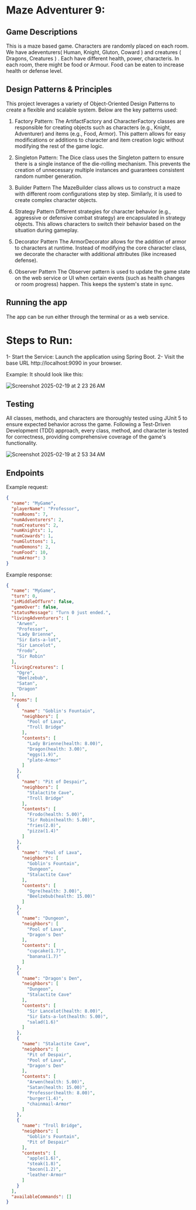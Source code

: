 # Maze Adventurer 9:

## Game Descriptions 

This is a maze based game. Characters are randomly placed on each room. We have adeventurers( Human, Knight, Gluton, Coward ) and creatures ( Dragons, Creatures ) . Each have different health, power, characteris. In each room, there might be food or Armour. Food can be eaten to increase health or defense level. 


## Design Patterns & Principles

This project leverages a variety of Object-Oriented Design Patterns to create a flexible and scalable system. Below are the key patterns used:

1. Factory Pattern:
The ArtifactFactory and CharacterFactory classes are responsible for creating objects such as characters (e.g., Knight, Adventurer) and items (e.g., Food, Armor). This pattern allows for easy modifications or additions to character and item creation logic without modifying the rest of the game logic.

3. Singleton Pattern:
The Dice class uses the Singleton pattern to ensure there is a single instance of the die-rolling mechanism. This prevents the creation of unnecessary multiple instances and guarantees consistent random number generation.

5. Builder Pattern
The MazeBuilder class allows us to construct a maze with different room configurations step by step. Similarly, it is used to create complex character objects.

7. Strategy Pattern
Different strategies for character behavior (e.g., aggressive or defensive combat strategy) are encapsulated in strategy objects. This allows characters to switch their behavior based on the situation during gameplay.

9. Decorator Pattern
The ArmorDecorator allows for the addition of armor to characters at runtime. Instead of modifying the core character class, we decorate the character with additional attributes (like increased defense).

11. Observer Pattern
The Observer pattern is used to update the game state on the web service or UI when certain events (such as health changes or room progress) happen. This keeps the system's state in sync.


## Running the app

The app can be run either through the terminal or as a web service.

# Steps to Run:

1- Start the Service: Launch the application using Spring Boot.
2- Visit the base URL http://localhost:9090 in your browser.

Example:
It should look like this:

![Screenshot 2025-02-19 at 2 23 26 AM](https://github.com/user-attachments/assets/dffb9ed0-164c-4259-a1d1-43d0f3bfbd6e)


## Testing 

All classes, methods, and characters are thoroughly tested using JUnit 5 to ensure expected behavior across the game. Following a Test-Driven Development (TDD) approach, every class, method, and character is tested for correctness, providing comprehensive coverage of the game's functionality.

![Screenshot 2025-02-19 at 2 53 34 AM](https://github.com/user-attachments/assets/e60637c4-e793-4304-94d8-b61471a86185)


## Endpoints 

Example request:

```json
{
  "name": "MyGame",
  "playerName": "Professor",
  "numRooms": 7,
  "numAdventurers": 2,
  "numCreatures": 2,
  "numKnights": 1,
  "numCowards": 1,
  "numGluttons": 1,
  "numDemons": 2,
  "numFood": 10,
  "numArmor": 3
}
```

Example response:

```json
{
  "name": "MyGame",
  "turn": 0,
  "inMiddleOfTurn": false,
  "gameOver": false,
  "statusMessage": "Turn 0 just ended.",
  "livingAdventurers": [
    "Arwen",
    "Professor",
    "Lady Brienne",
    "Sir Eats-a-lot",
    "Sir Lancelot",
    "Frodo",
    "Sir Robin"
  ],
  "livingCreatures": [
    "Ogre",
    "Beelzebub",
    "Satan",
    "Dragon"
  ],
  "rooms": [
    {
      "name": "Goblin's Fountain",
      "neighbors": [
        "Pool of Lava",
        "Troll Bridge"
      ],
      "contents": [
        "Lady Brienne(health: 8.00)",
        "Dragon(health: 3.00)",
        "eggs(1.9)",
        "plate-Armor"
      ]
    },
    {
      "name": "Pit of Despair",
      "neighbors": [
        "Stalactite Cave",
        "Troll Bridge"
      ],
      "contents": [
        "Frodo(health: 5.00)",
        "Sir Robin(health: 5.00)",
        "fries(2.0)",
        "pizza(1.4)"
      ]
    },
    {
      "name": "Pool of Lava",
      "neighbors": [
        "Goblin's Fountain",
        "Dungeon",
        "Stalactite Cave"
      ],
      "contents": [
        "Ogre(health: 3.00)",
        "Beelzebub(health: 15.00)"
      ]
    },
    {
      "name": "Dungeon",
      "neighbors": [
        "Pool of Lava",
        "Dragon's Den"
      ],
      "contents": [
        "cupcake(1.7)",
        "banana(1.7)"
      ]
    },
    {
      "name": "Dragon's Den",
      "neighbors": [
        "Dungeon",
        "Stalactite Cave"
      ],
      "contents": [
        "Sir Lancelot(health: 8.00)",
        "Sir Eats-a-lot(health: 5.00)",
        "salad(1.6)"
      ]
    },
    {
      "name": "Stalactite Cave",
      "neighbors": [
        "Pit of Despair",
        "Pool of Lava",
        "Dragon's Den"
      ],
      "contents": [
        "Arwen(health: 5.00)",
        "Satan(health: 15.00)",
        "Professor(health: 8.00)",
        "burger(1.4)",
        "chainmail-Armor"
      ]
    },
    {
      "name": "Troll Bridge",
      "neighbors": [
        "Goblin's Fountain",
        "Pit of Despair"
      ],
      "contents": [
        "apple(1.6)",
        "steak(1.8)",
        "bacon(1.2)",
        "leather-Armor"
      ]
    }
  ],
  "availableCommands": []
}
```

